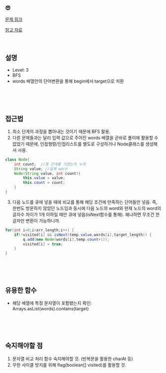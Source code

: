 

### &#128526;
[문제 링크](https://programmers.co.kr/learn/courses/30/lessons/43163)

[참고 자료](https://heedipro.tistory.com/234)
<br>
<br>
<br>

## 설명
* Level: 3
* BFS
* words 배열안의 단어변환을 통해 begin에서 target으로 치환


<br>
<br>
<br>

## 접근법
1) 최소 단계의 과정을 뽑아내는 것이기 때문에 BFS 활용.
2) 다른 문제들과는 달리 입력 값으로 주어진 words 배열을 곧바로 풀이에 활용할 수 없었기 때문에, 인접행렬/인접리스트를 별도로 구성하거나 Node클래스를 생성해서 사용.
```java
class Node{
	int count;  //몇 단계를 거쳤는지 누적
	String value; //실제 word
	Node(String value, int count){
		this.value = value;
		this.count = count;
	}
}
```
3) 다음 노드를 큐에 넣을 때에 비교를 통해 해당 조건에 만족하는 단어들만 넣음. 즉, 한번도 방문하지 않았던 노드임과 동시에 다음 노드의 word와 현재 노드의 word의 글자수 차이가 1개 이하일 때만 큐에 넣음(isNext함수를 통해). 왜냐하면 무조건 한 글자만 변환이 가능하니까.
```java
for(int i=0;i<arr_length;i++) {
	if(!visited[i] && isNext(temp.value,words[i],target_length)) {
		q.add(new Node(words[i],temp.count+1));
		visited[i] = true;
	}
}
```
<br>
<br>
<br>

## 유용한 함수
* 해당 배열에 특정 문자열이 포함됐는지 확인: Arrays.asList(words).contains(target)

<br>
<br>
<br>

## 숙지해야할 점
1) 문자열 비교 처리 함수 숙지해야할 것. (반복문을 활용한 charAt 등)
2) 무한 사이클 방지를 위해 flag(boolean[] visited)를 활용할 것.

<br>
<br>
<br>
